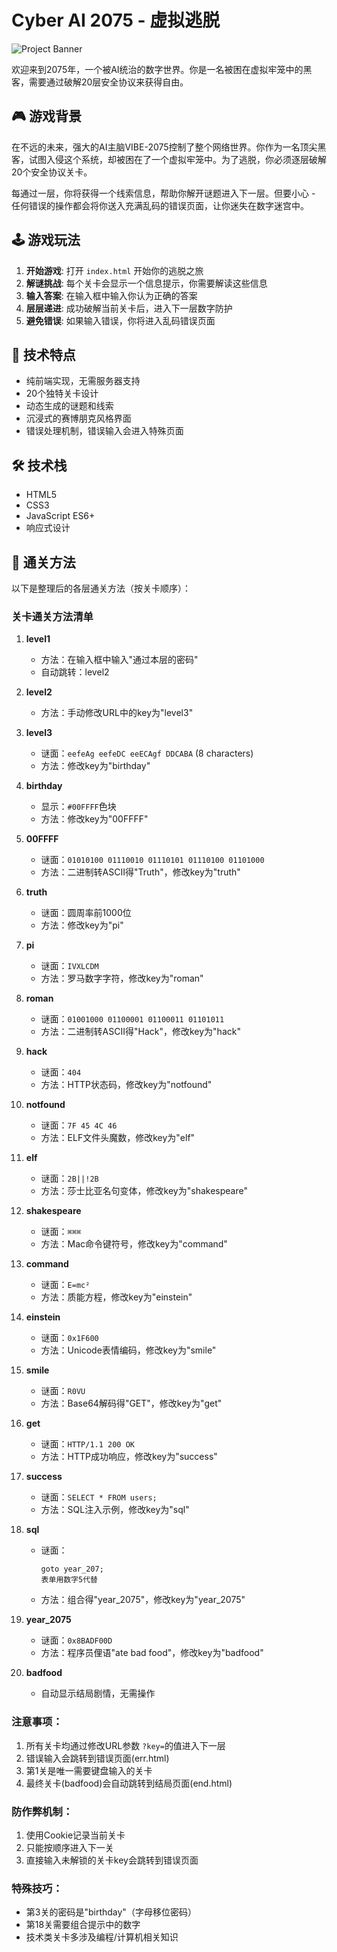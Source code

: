 
# Cyber AI 2075 - 虚拟逃脱

![Project Banner](banner.png)

欢迎来到2075年，一个被AI统治的数字世界。你是一名被困在虚拟牢笼中的黑客，需要通过破解20层安全协议来获得自由。

## 🎮 游戏背景

在不远的未来，强大的AI主脑VIBE-2075控制了整个网络世界。你作为一名顶尖黑客，试图入侵这个系统，却被困在了一个虚拟牢笼中。为了逃脱，你必须逐层破解20个安全协议关卡。

每通过一层，你将获得一个线索信息，帮助你解开谜题进入下一层。但要小心 - 任何错误的操作都会将你送入充满乱码的错误页面，让你迷失在数字迷宫中。

## 🕹️ 游戏玩法

1. **开始游戏**: 打开 `index.html` 开始你的逃脱之旅
2. **解谜挑战**: 每个关卡会显示一个信息提示，你需要解读这些信息
3. **输入答案**: 在输入框中输入你认为正确的答案
4. **层层递进**: 成功破解当前关卡后，进入下一层数字防护
5. **避免错误**: 如果输入错误，你将进入乱码错误页面

## 🧩 技术特点

- 纯前端实现，无需服务器支持
- 20个独特关卡设计
- 动态生成的谜题和线索
- 沉浸式的赛博朋克风格界面
- 错误处理机制，错误输入会进入特殊页面

## 🛠️ 技术栈

- HTML5
- CSS3
- JavaScript ES6+
- 响应式设计

## 🎁 通关方法

以下是整理后的各层通关方法（按关卡顺序）：

### 关卡通关方法清单

1. **level1**

   - 方法：在输入框中输入"通过本层的密码"
   - 自动跳转：level2
2. **level2**

   - 方法：手动修改URL中的key为"level3"
3. **level3**

   - 谜面：`eefeAg eefeDC eeECAgf DDCABA` (8 characters)
   - 方法：修改key为"birthday"
4. **birthday**

   - 显示：`#00FFFF`色块
   - 方法：修改key为"00FFFF"
5. **00FFFF**

   - 谜面：`01010100 01110010 01110101 01110100 01101000`
   - 方法：二进制转ASCII得"Truth"，修改key为"truth"
6. **truth**

   - 谜面：圆周率前1000位
   - 方法：修改key为"pi"
7. **pi**

   - 谜面：`IVXLCDM`
   - 方法：罗马数字字符，修改key为"roman"
8. **roman**

   - 谜面：`01001000 01100001 01100011 01101011`
   - 方法：二进制转ASCII得"Hack"，修改key为"hack"
9. **hack**

   - 谜面：`404`
   - 方法：HTTP状态码，修改key为"notfound"
10. **notfound**

    - 谜面：`7F 45 4C 46`
    - 方法：ELF文件头魔数，修改key为"elf"
11. **elf**

    - 谜面：`2B||!2B`
    - 方法：莎士比亚名句变体，修改key为"shakespeare"
12. **shakespeare**

    - 谜面：`⌘⌘⌘`
    - 方法：Mac命令键符号，修改key为"command"
13. **command**

    - 谜面：`E=mc²`
    - 方法：质能方程，修改key为"einstein"
14. **einstein**

    - 谜面：`0x1F600`
    - 方法：Unicode表情编码，修改key为"smile"
15. **smile**

    - 谜面：`R0VU`
    - 方法：Base64解码得"GET"，修改key为"get"
16. **get**

    - 谜面：`HTTP/1.1 200 OK`
    - 方法：HTTP成功响应，修改key为"success"
17. **success**

    - 谜面：`SELECT * FROM users;`
    - 方法：SQL注入示例，修改key为"sql"
18. **sql**

    - 谜面：
      ```
      goto year_207;
      表单用数字5代替
      ```
    - 方法：组合得"year_2075"，修改key为"year_2075"
19. **year_2075**

    - 谜面：`0x8BADF00D`
    - 方法：程序员俚语"ate bad food"，修改key为"badfood"
20. **badfood**

    - 自动显示结局剧情，无需操作

### 注意事项：

1. 所有关卡均通过修改URL参数 `?key=`的值进入下一层
2. 错误输入会跳转到错误页面(err.html)
3. 第1关是唯一需要键盘输入的关卡
4. 最终关卡(badfood)会自动跳转到结局页面(end.html)

### 防作弊机制：

1. 使用Cookie记录当前关卡
2. 只能按顺序进入下一关
3. 直接输入未解锁的关卡key会跳转到错误页面

### 特殊技巧：

- 第3关的密码是"birthday"（字母移位密码）
- 第18关需要组合提示中的数字
- 技术类关卡多涉及编程/计算机相关知识

